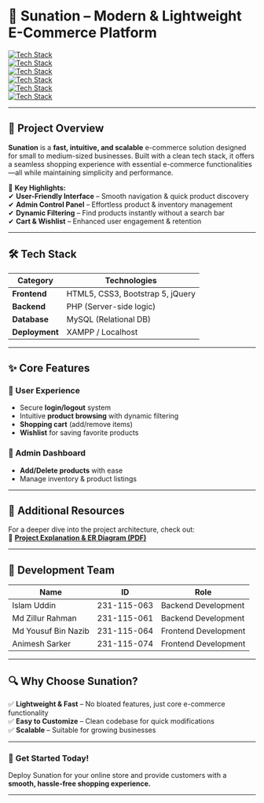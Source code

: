 # 🚀 **Sunation – Modern & Lightweight E-Commerce Platform**  

[![Tech Stack](https://img.shields.io/badge/HTML5-E34F26?style=for-the-badge&logo=html5&logoColor=white)](https://developer.mozilla.org/en-US/docs/Web/HTML)  
[![Tech Stack](https://img.shields.io/badge/CSS3-1572B6?style=for-the-badge&logo=css3&logoColor=white)](https://developer.mozilla.org/en-US/docs/Web/CSS)  
[![Tech Stack](https://img.shields.io/badge/Bootstrap-563D7C?style=for-the-badge&logo=bootstrap&logoColor=white)](https://getbootstrap.com/)  
[![Tech Stack](https://img.shields.io/badge/jQuery-0769AD?style=for-the-badge&logo=jquery&logoColor=white)](https://jquery.com/)  
[![Tech Stack](https://img.shields.io/badge/PHP-777BB4?style=for-the-badge&logo=php&logoColor=white)](https://www.php.net/)  
[![Tech Stack](https://img.shields.io/badge/MySQL-4479A1?style=for-the-badge&logo=mysql&logoColor=white)](https://www.mysql.com/)  

---

## 📌 **Project Overview**  
**Sunation** is a **fast, intuitive, and scalable** e-commerce solution designed for small to medium-sized businesses. Built with a clean tech stack, it offers a seamless shopping experience with essential e-commerce functionalities—all while maintaining simplicity and performance.  

🔹 **Key Highlights:**  
✔ **User-Friendly Interface** – Smooth navigation & quick product discovery  
✔ **Admin Control Panel** – Effortless product & inventory management  
✔ **Dynamic Filtering** – Find products instantly without a search bar  
✔ **Cart & Wishlist** – Enhanced user engagement & retention  

---

## 🛠 **Tech Stack**  

| **Category**       | **Technologies**                          |
|--------------------|------------------------------------------|
| **Frontend**       | HTML5, CSS3, Bootstrap 5, jQuery         |
| **Backend**        | PHP (Server-side logic)                  |
| **Database**       | MySQL (Relational DB)                    |
| **Deployment**     | XAMPP / Localhost                        |

---

## ✨ **Core Features**  

### **👤 User Experience**  
- Secure **login/logout** system  
- Intuitive **product browsing** with dynamic filtering  
- **Shopping cart** (add/remove items)  
- **Wishlist** for saving favorite products  

### **🛒 Admin Dashboard**  
- **Add/Delete products** with ease  
- Manage inventory & product listings  

---

## 📂 **Additional Resources**  
For a deeper dive into the project architecture, check out:  
📄 **[Project Explanation & ER Diagram (PDF)](https://drive.google.com/drive/folders/152CBpImYFzG8v9kQ5IA8VBzU32pjvXp4)**  

---

## 👥 **Development Team**  

| **Name**              | **ID**         | **Role**               |
|-----------------------|---------------|-----------------------|
| Islam Uddin           | 231-115-063   | Backend Development   |
| Md Zillur Rahman      | 231-115-061   | Backend Development   |
| Md Yousuf Bin Nazib   | 231-115-064   | Frontend Development  |
| Animesh Sarker        | 231-115-074   | Frontend Development  |

---

## 🔍 **Why Choose Sunation?**  
✅ **Lightweight & Fast** – No bloated features, just core e-commerce functionality  
✅ **Easy to Customize** – Clean codebase for quick modifications  
✅ **Scalable** – Suitable for growing businesses  

---

### 🌟 **Get Started Today!**  
Deploy Sunation for your online store and provide customers with a **smooth, hassle-free shopping experience.**  

---
